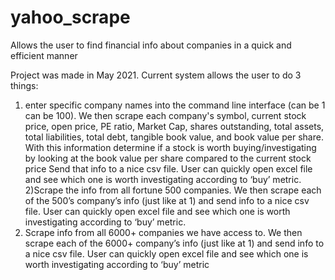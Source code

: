 # yahoo_scrape
Allows the user to find financial info about companies in a quick and efficient manner


Project was made in May 2021. 
Current system allows the user to do 3 things:
1) enter specific company names into the command line interface (can be 1 can
be 100). 
We then scrape each company's symbol, current stock price, open price, PE
ratio, Market Cap, shares outstanding, total assets, total liabilities, total debt,
tangible book value, and book value per share. 
With this information determine if a stock is worth buying/investigating by looking at the book value per share compared
to the current stock price Send that info to a nice csv file. User can quickly open
excel file and see which one is worth investigating according to ‘buy’ metric.
2)Scrape the info from all fortune 500 companies. 
We then scrape each of the 500’s company’s info (just like at 1) and send info to a nice csv file. User can quickly
open excel file and see which one is worth investigating according to ‘buy’ metric.
3) Scrape info from all 6000+ companies we have access to. We then scrape
each of the 6000+ company’s info (just like at 1) and send info to a nice csv file. User
can quickly open excel file and see which one is worth investigating according to
‘buy’ metric
